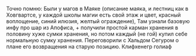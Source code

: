 Точно помню: Были у магов в Маяке (описание маяка, и лестниц как в Ховгвартсе, у каждой школы магии есть свой этаж и цвет, красный воплощение, синий илюзия, желтый ограждение), Там узнали базовую инфу про шар из Апофиса, + получили простой карман хранения в половину хуже сумки хранения, но потом каждый (не гой) купил себе нормальную сумку хранения. Переговорили с Хальдом Сегуром о плане его возвращения на старую позицию. Клифхенегр голиаф 